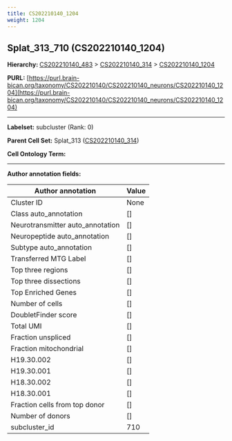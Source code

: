```yaml
---
title: CS202210140_1204
weight: 1204
---
```

## Splat_313_710 (CS202210140_1204)
<b>Hierarchy: </b>
[CS202210140_483](../CS202210140_483) >
[CS202210140_314](../CS202210140_314) >
[CS202210140_1204](../CS202210140_1204)

**PURL:** [https://purl.brain-bican.org/taxonomy/CS202210140/CS202210140_neurons/CS202210140_1204](https://purl.brain-bican.org/taxonomy/CS202210140/CS202210140_neurons/CS202210140_1204)

---


**Labelset:** subcluster (Rank: 0)

**Parent Cell Set:** Splat_313 ([CS202210140_314](../CS202210140_314))



**Cell Ontology Term:** 

[MARKER GENES.]: #


---

[TRANSFERRED ANNOTATIONS.]: #


[AUTHOR ANNOTATION FIELDS.]: #


**Author annotation fields:**

| Author annotation | Value |
|-------------------|-------|
|Cluster ID|None|
|Class auto_annotation|[]|
|Neurotransmitter auto_annotation|[]|
|Neuropeptide auto_annotation|[]|
|Subtype auto_annotation|[]|
|Transferred MTG Label|[]|
|Top three regions|[]|
|Top three dissections|[]|
|Top Enriched Genes|[]|
|Number of cells|[]|
|DoubletFinder score|[]|
|Total UMI|[]|
|Fraction unspliced|[]|
|Fraction mitochondrial|[]|
|H19.30.002|[]|
|H19.30.001|[]|
|H18.30.002|[]|
|H18.30.001|[]|
|Fraction cells from top donor|[]|
|Number of donors|[]|
|subcluster_id|710|
